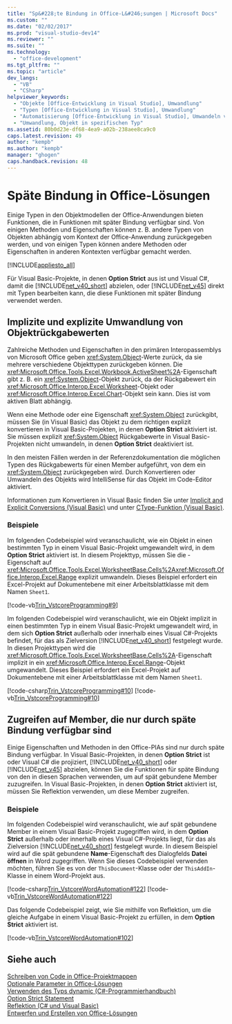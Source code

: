 ```yaml
---
title: "Sp&#228;te Bindung in Office-L&#246;sungen | Microsoft Docs"
ms.custom: ""
ms.date: "02/02/2017"
ms.prod: "visual-studio-dev14"
ms.reviewer: ""
ms.suite: ""
ms.technology: 
  - "office-development"
ms.tgt_pltfrm: ""
ms.topic: "article"
dev_langs: 
  - "VB"
  - "CSharp"
helpviewer_keywords: 
  - "Objekte [Office-Entwicklung in Visual Studio], Umwandlung"
  - "Typen [Office-Entwicklung in Visual Studio], Umwandlung"
  - "Automatisierung [Office-Entwicklung in Visual Studio], Umwandeln von Objekten"
  - "Umwandlung, Objekt in spezifischen Typ"
ms.assetid: 80b0d23e-df68-4ea9-a02b-238aee8ca9c0
caps.latest.revision: 49
author: "kempb"
ms.author: "kempb"
manager: "ghogen"
caps.handback.revision: 48
---
```

# Sp&#228;te Bindung in Office-L&#246;sungen
  Einige Typen in den Objektmodellen der Office\-Anwendungen bieten Funktionen, die in Funktionen mit später Bindung verfügbar sind.  Von einigen Methoden und Eigenschaften können z. B. andere Typen von Objekten abhängig vom Kontext der Office\-Anwendung zurückgegeben werden, und von einigen Typen können andere Methoden oder Eigenschaften in anderen Kontexten verfügbar gemacht werden.  
  
 [!INCLUDE[appliesto_all](../vsto/includes/appliesto-all-md.md)]  
  
 Für Visual Basic\-Projekte, in denen **Option Strict** aus ist und Visual C\#, damit die [!INCLUDE[net_v40_short](../sharepoint/includes/net-v40-short-md.md)] abzielen, oder [!INCLUDE[net_v45](../vsto/includes/net-v45-md.md)] direkt mit Typen bearbeiten kann, die diese Funktionen mit später Bindung verwendet werden.  
  
## Implizite und explizite Umwandlung von Objektrückgabewerten  
 Zahlreiche Methoden und Eigenschaften in den primären Interopassemblys von Microsoft Office geben <xref:System.Object>\-Werte zurück, da sie mehrere verschiedene Objekttypen zurückgeben können.  Die <xref:Microsoft.Office.Tools.Excel.Workbook.ActiveSheet%2A>\-Eigenschaft gibt z. B. ein <xref:System.Object>\-Objekt zurück, da der Rückgabewert ein <xref:Microsoft.Office.Interop.Excel.Worksheet>\-Objekt oder <xref:Microsoft.Office.Interop.Excel.Chart>\-Objekt sein kann. Dies ist vom aktiven Blatt abhängig.  
  
 Wenn eine Methode oder eine Eigenschaft <xref:System.Object> zurückgibt, müssen Sie \(in Visual Basic\) das Objekt zu dem richtigen explizit konvertieren in Visual Basic\-Projekten, in denen **Option Strict** aktiviert ist.  Sie müssen explizit <xref:System.Object> Rückgabewerte in Visual Basic\-Projekten nicht umwandeln, in denen **Option Strict** deaktiviert ist.  
  
 In den meisten Fällen werden in der Referenzdokumentation die möglichen Typen des Rückgabewerts für einen Member aufgeführt, von dem ein <xref:System.Object> zurückgegeben wird.  Durch Konvertieren oder Umwandeln des Objekts wird IntelliSense für das Objekt im Code\-Editor aktiviert.  
  
 Informationen zum Konvertieren in Visual Basic finden Sie unter [Implicit and Explicit Conversions &#40;Visual Basic&#41;](/dotnet/visual-basic/programming-guide/language-features/data-types/implicit-and-explicit-conversions) und unter [CType-Funktion &#40;Visual Basic&#41;](/dotnet/visual-basic/language-reference/functions/ctype-function).  
  
### Beispiele  
 Im folgenden Codebeispiel wird veranschaulicht, wie ein Objekt in einen bestimmten Typ in einem Visual Basic\-Projekt umgewandelt wird, in dem **Option Strict** aktiviert ist.  In diesem Projekttyp, müssen Sie die \- Eigenschaft auf <xref:Microsoft.Office.Tools.Excel.WorksheetBase.Cells%2A><xref:Microsoft.Office.Interop.Excel.Range> explizit umwandeln.  Dieses Beispiel erfordert ein Excel\-Projekt auf Dokumentebene mit einer Arbeitsblattklasse mit dem Namen `Sheet1`.  
  
 [!code-vb[Trin_VstcoreProgramming#9](../snippets/visualbasic/VS_Snippets_OfficeSP/Trin_VstcoreProgramming/VB/Sheet1.vb#9)]  
  
 Im folgenden Codebeispiel wird veranschaulicht, wie ein Objekt implizit in einen bestimmten Typ in einem Visual Basic\-Projekt umgewandelt wird, in dem sich **Option Strict** außerhalb oder innerhalb eines Visual C\#\-Projekts befindet, für das als Zielversion [!INCLUDE[net_v40_short](../sharepoint/includes/net-v40-short-md.md)] festgelegt wurde.  In diesen Projekttypen wird die <xref:Microsoft.Office.Tools.Excel.WorksheetBase.Cells%2A>\-Eigenschaft implizit in ein <xref:Microsoft.Office.Interop.Excel.Range>\-Objekt umgewandelt.  Dieses Beispiel erfordert ein Excel\-Projekt auf Dokumentebene mit einer Arbeitsblattklasse mit dem Namen `Sheet1`.  
  
 [!code-csharp[Trin_VstcoreProgramming#10](../snippets/csharp/VS_Snippets_OfficeSP/Trin_VstcoreProgramming/CS/Sheet1.cs#10)]
 [!code-vb[Trin_VstcoreProgramming#10](../snippets/visualbasic/VS_Snippets_OfficeSP/Trin_VstcoreProgramming/VB/Sheet1.vb#10)]  
  
## Zugreifen auf Member, die nur durch späte Bindung verfügbar sind  
 Einige Eigenschaften und Methoden in den Office\-PIAs sind nur durch späte Bindung verfügbar.  In Visual Basic\-Projekten, in denen **Option Strict** ist oder Visual C\# die projiziert, [!INCLUDE[net_v40_short](../sharepoint/includes/net-v40-short-md.md)] oder [!INCLUDE[net_v45](../vsto/includes/net-v45-md.md)] abzielen, können Sie die Funktionen für späte Bindung von den in diesen Sprachen verwenden, um auf spät gebundene Member zuzugreifen.  In Visual Basic\-Projekten, in denen **Option Strict** aktiviert ist, müssen Sie Reflektion verwenden, um diese Member zugreifen.  
  
### Beispiele  
 Im folgenden Codebeispiel wird veranschaulicht, wie auf spät gebundene Member in einem Visual Basic\-Projekt zugegriffen wird, in dem **Option Strict** außerhalb oder innerhalb eines Visual C\#\-Projekts liegt, für das als Zielversion [!INCLUDE[net_v40_short](../sharepoint/includes/net-v40-short-md.md)] festgelegt wurde.  In diesem Beispiel wird auf die spät gebundene **Name**\-Eigenschaft des Dialogfelds **Datei öffnen** in Word zugegriffen.  Wenn Sie dieses Codebeispiel verwenden möchten, führen Sie es von der `ThisDocument`\-Klasse oder der `ThisAddIn`\-Klasse in einem Word\-Projekt aus.  
  
 [!code-csharp[Trin_VstcoreWordAutomation#122](../snippets/csharp/VS_Snippets_OfficeSP/Trin_VstcoreWordAutomation/CS/ThisDocument.cs#122)]
 [!code-vb[Trin_VstcoreWordAutomation#122](../snippets/visualbasic/VS_Snippets_OfficeSP/Trin_VstcoreWordAutomation/VB/ThisDocument.vb#122)]  
  
 Das folgende Codebeispiel zeigt, wie Sie mithilfe von Reflektion, um die gleiche Aufgabe in einem Visual Basic\-Projekt zu erfüllen, in dem **Option Strict** aktiviert ist.  
  
 [!code-vb[Trin_VstcoreWordAutomation#102](../snippets/visualbasic/VS_Snippets_OfficeSP/Trin_VstcoreWordAutomation/VB/ThisDocument.vb#102)]  
  
## Siehe auch  
 [Schreiben von Code in Office-Projektmappen](../vsto/writing-code-in-office-solutions.md)   
 [Optionale Parameter in Office-Lösungen](../vsto/optional-parameters-in-office-solutions.md)   
 [Verwenden des Typs dynamic &#40;C&#35;-Programmierhandbuch&#41;](/dotnet/csharp/programming-guide/types/using-type-dynamic)   
 [Option Strict Statement](/dotnet/visual-basic/language-reference/statements/option-strict-statement)   
 [Reflektion &#40;C&#35; und Visual Basic&#41;](../Topic/Reflection%20(C%23%20and%20Visual%20Basic).md)   
 [Entwerfen und Erstellen von Office-Lösungen](../vsto/designing-and-creating-office-solutions.md)  
  
  
